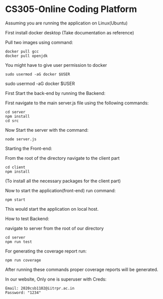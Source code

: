 # CS305-Online Coding Platform

Assuming you are running the application on Linux(Ubuntu)

First install docker desktop (Take documentation as reference)

Pull two images using command:

```
docker pull gcc
docker pull openjdk
```

You might have to give user permission to docker

```
sudo usermod -aG docker $USER
```

sudo usermod -aG docker $USER


First Start the back-end by running the Backend:

First navigate to the main server.js file using the following commands:

```
cd server
npm install
cd src
```


Now Start the server with the command:

```
node server.js
```


Starting the Front-end:

From the root of the directory navigate to the client part

```
cd client
npm install
```


(To install all the necessary packages for the client part)

Now to start the application(front-end) run command:

```
npm start
```

This would start the application on local host.


How to test Backend:

navigate to server from the root of our directory

```
cd server
npm run test
```

For generating the coverage report run:

```
npm run coverage
```

After running these commands proper coverage reports will be generated.


In our website, Only one is superuser with Creds:

```
Email: 2020csb1102@iitrpr.ac.in
Password: "1234"
```

